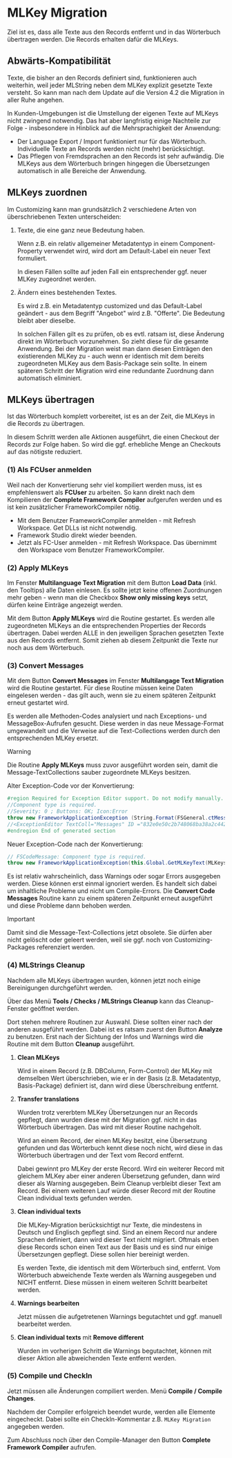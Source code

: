 # MLKey Migration

Ziel ist es, dass alle Texte aus den Records entfernt und in das Wörterbuch übertragen werden. Die Records erhalten dafür die MLKeys.

## Abwärts-Kompatibilität

Texte, die bisher an den Records definiert sind, funktionieren auch weiterhin, weil jeder MLString neben dem MLKey explizit gesetzte Texte versteht. So kann man nach dem Update auf die Version 4.2 die Migration in aller Ruhe angehen.

In Kunden-Umgebungen ist die Umstellung der eigenen Texte auf MLKeys nicht zwingend notwendig. Das hat aber langfristig einige Nachteile zur Folge - insbesondere in Hinblick auf die Mehrsprachigkeit der Anwendung:

* Der Language Export / Import funktioniert nur für das Wörterbuch. Individuelle Texte an Records werden nicht (mehr) berücksichtigt.
* Das Pflegen von Fremdsprachen an den Records ist sehr aufwändig. Die MLKeys aus dem Wörterbuch bringen hingegen die Übersetzungen automatisch in alle Bereiche der Anwendung.

## MLKeys zuordnen

Im Customizing kann man grundsätzlich 2 verschiedene Arten von überschriebenen Texten unterscheiden:

1. Texte, die eine ganz neue Bedeutung haben.

    Wenn z.B. ein relativ allgemeiner Metadatentyp in einem Component-Property verwendet wird, wird dort am Default-Label ein neuer Text formuliert.

    In diesen Fällen sollte auf jeden Fall ein entsprechender ggf. neuer MLKey zugeordnet werden.

2. Ändern eines bestehenden Textes.

    Es wird z.B. ein Metadatentyp customized und das Default-Label geändert - aus dem Begriff "Angebot" wird z.B. "Offerte". Die Bedeutung bleibt aber dieselbe.

    In solchen Fällen gilt es zu prüfen, ob es evtl. ratsam ist, diese Änderung direkt im Wörterbuch vorzunehmen. So zieht diese für die gesamte Anwendung. Bei der Migration weist man dann diesen Einträgen den existierenden MLKey zu - auch wenn er identisch mit dem bereits zugeordneten MLKey aus dem Basis-Package sein sollte. In einem späteren Schritt der Migration wird eine redundante Zuordnung dann automatisch eliminiert.

## MLKeys übertragen

Ist das Wörterbuch komplett vorbereitet, ist es an der Zeit, die MLKeys in die Records zu übertragen.

In diesem Schritt werden alle Aktionen ausgeführt, die einen Checkout der Records zur Folge haben. So wird die ggf. erhebliche Menge an Checkouts auf das nötigste reduziert.

### (1) Als FCUser anmelden

Weil nach der Konvertierung sehr viel kompiliert werden muss, ist es empfehlenswert als **FCUser** zu arbeiten. So kann direkt nach dem Kompilieren der **Complete Framework Compiler** aufgerufen werden und es ist kein zusätzlicher FrameworkCompiler nötig.

* Mit dem Benutzer FrameworkCompiler anmelden - mit Refresh Workspace. Get DLLs ist nicht notwendig.
* Framework Studio direkt wieder beenden.
* Jetzt als FC-User anmelden - mit Refresh Workspace. Das übernimmt den Workspace vom Benutzer FrameworkCompiler.

### (2) Apply MLKeys

Im Fenster **Multilanguage Text Migration**  mit dem Button **Load Data** (inkl. den Tooltips) alle Daten einlesen. Es sollte jetzt keine offenen Zuordnungen mehr geben - wenn man die Checkbox **Show only missing keys** setzt, dürfen keine Einträge angezeigt werden.

Mit dem Button **Apply MLKeys** wird die Routine gestartet. Es werden alle zugeordneten MLKeys an die entsprechenden Properties der Records übertragen. Dabei werden ALLE in den jeweiligen Sprachen gesetzten Texte aus den Records entfernt. Somit ziehen ab diesem Zeitpunkt die Texte nur noch aus dem Wörterbuch.

### (3) Convert Messages

Mit dem Button **Convert Messages** im Fenster **Multilangage Text Migration** wird die Routine gestartet. Für diese Routine müssen keine Daten eingelesen werden - das gilt auch, wenn sie zu einem späteren Zeitpunkt erneut gestartet wird.

Es werden alle Methoden-Codes analysiert und nach Exceptions- und MessageBox-Aufrufen gesucht. Diese werden in das neue Message-Format umgewandelt und die Verweise auf die Text-Collections werden durch den entsprechenden MLKey ersetzt.

> [!WARNING]
> Die Routine **Apply MLKeys** muss zuvor ausgeführt worden sein, damit die Message-TextCollections sauber zugeordnete MLKeys besitzen.

Alter Exception-Code vor der Konvertierung:

```csharp
#region Required for Exception Editor support. Do not modify manually.
//Component type is required.
//Severity: 0 ; Buttons: OK; Icon:Error
throw new FrameworkApplicationException (String.Format(FSGeneral.ctMessagesFactory.Get(this.Global,3550).Value[Global.SelectedLanguage],new object []{}),0 );
//<ExceptionEditor TextColl="Messages" ID ="832e0e50c2b748068ba38a2c4422aaab" Severity="0" EHID=""  ></ExceptionEditor>
#endregion End of generated section
```

Neuer Exception-Code nach der Konvertierung:

```csharp
// FSCodeMessage: Component type is required.
throw new FrameworkApplicationException(this.Global.GetMLKeyText(MLKeys.MSG_445559f2ca44452e8d49ca9515b3a83e), 0);
```

Es ist relativ wahrscheinlich, dass Warnings oder sogar Errors ausgegeben werden. Diese können erst einmal ignoriert werden. Es handelt sich dabei um inhaltliche Probleme und nicht um Compile-Errors. Die **Convert Code Messages** Routine kann zu einem späteren Zeitpunkt erneut ausgeführt und diese Probleme dann behoben werden.

> [!IMPORTANT]
> Damit sind die Message-Text-Collections jetzt obsolete.
> Sie dürfen aber nicht gelöscht oder geleert werden, weil sie ggf. noch von Customizing-Packages referenziert werden.

### (4) MLStrings Cleanup

Nachdem alle MLKeys übertragen wurden, können jetzt noch einige Bereinigungen durchgeführt werden.

Über das Menü **Tools / Checks / MLStrings Cleanup** kann das Cleanup-Fenster geöffnet werden.

Dort stehen mehrere Routinen zur Auswahl. Diese sollten einer nach der anderen ausgeführt werden. Dabei ist es ratsam zuerst den Button **Analyze** zu benutzen. Erst nach der Sichtung der Infos und Warnings wird die Routine mit dem Button **Cleanup** ausgeführt.

1. **Clean MLKeys**

    Wird in einem Record (z.B. DBColumn, Form-Control) der MLKey mit demselben Wert überschrieben, wie er in der Basis (z.B. Metadatentyp, Basis-Package) definiert ist, dann wird diese Überschreibung entfernt.

2. **Transfer translations**

    Wurden trotz vererbtem MLKey Übersetzungen nur an Records gepflegt, dann wurden diese mit der Migration ggf. nicht in das Wörterbuch übertragen. Das wird mit dieser Routine nachgeholt.

    Wird an einem Record, der einen MLKey besitzt, eine Übersetzung gefunden und das Wörterbuch kennt diese noch nicht, wird diese in das Wörterbuch übertragen und der Text vom Record entfernt.

    Dabei gewinnt pro MLKey der erste Record. Wird ein weiterer Record mit gleichem MLKey aber einer anderen Übersetzung gefunden, dann wird dieser als Warning ausgegeben. Beim Cleanup verbleibt dieser Text am Record. Bei einem weiteren Lauf würde dieser Record mit der Routine Clean individual texts gefunden werden.

3. **Clean individual texts**

    Die MLKey-Migration berücksichtigt nur Texte, die mindestens in Deutsch und Englisch gepflegt sind. Sind an einem Record nur andere Sprachen definiert, dann wird dieser Text nicht migriert. Oftmals erben diese Records schon einen Text aus der Basis und es sind nur einige Übersetzungen gepflegt. Diese sollen hier bereinigt werden.

    Es werden Texte, die identisch mit dem Wörterbuch sind, entfernt. Vom Wörterbuch abweichende Texte werden als Warning ausgegeben und NICHT entfernt. Diese müssen in einem weiteren Schritt bearbeitet werden.

4. **Warnings bearbeiten**

    Jetzt müssen die aufgetretenen Warnings begutachtet und ggf. manuell bearbeitet werden.

5. **Clean individual texts** mit **Remove different**

    Wurden im vorherigen Schritt die Warnings begutachtet, können mit dieser Aktion alle abweichenden Texte entfernt werden.

### (5) Compile und CheckIn

Jetzt müssen alle Änderungen compiliert werden. Menü **Compile / Compile Changes**.

Nachdem der Compiler erfolgreich beendet wurde, werden alle Elemente eingecheckt. Dabei sollte ein CheckIn-Kommentar z.B. `MLKey Migration` angegeben werden.

Zum Abschluss noch über den Compile-Manager den Button **Complete Framework Compiler** aufrufen.
